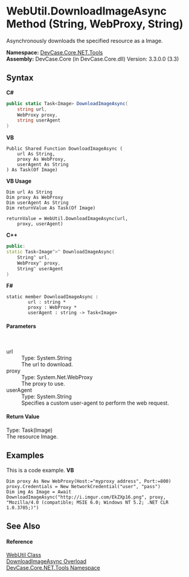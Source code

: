 # WebUtil.DownloadImageAsync Method (String, WebProxy, String)
 

Asynchronously downloads the specified resource as a Image.

**Namespace:**&nbsp;<a href="N_DevCase_Core_NET_Tools">DevCase.Core.NET.Tools</a><br />**Assembly:**&nbsp;DevCase.Core (in DevCase.Core.dll) Version: 3.3.0.0 (3.3)

## Syntax

**C#**<br />
``` C#
public static Task<Image> DownloadImageAsync(
	string url,
	WebProxy proxy,
	string userAgent
)
```

**VB**<br />
``` VB
Public Shared Function DownloadImageAsync ( 
	url As String,
	proxy As WebProxy,
	userAgent As String
) As Task(Of Image)
```

**VB Usage**<br />
``` VB Usage
Dim url As String
Dim proxy As WebProxy
Dim userAgent As String
Dim returnValue As Task(Of Image)

returnValue = WebUtil.DownloadImageAsync(url, 
	proxy, userAgent)
```

**C++**<br />
``` C++
public:
static Task<Image^>^ DownloadImageAsync(
	String^ url, 
	WebProxy^ proxy, 
	String^ userAgent
)
```

**F#**<br />
``` F#
static member DownloadImageAsync : 
        url : string * 
        proxy : WebProxy * 
        userAgent : string -> Task<Image> 

```


#### Parameters
&nbsp;<dl><dt>url</dt><dd>Type: System.String<br />The url to download.</dd><dt>proxy</dt><dd>Type: System.Net.WebProxy<br />The proxy to use.</dd><dt>userAgent</dt><dd>Type: System.String<br />Specifies a custom user-agent to perform the web request.</dd></dl>

#### Return Value
Type: Task(Image)<br />The resource Image.

## Examples
This is a code example. 
**VB**<br />
``` VB
Dim proxy As New WebProxy(Host:="myproxy address", Port:=800)
proxy.Credentials = New NetworkCredential("user", "pass")
Dim img As Image = Await DownloadImageAsync("http://i.imgur.com/EkZXp16.png", proxy, "Mozilla/4.0 (compatible; MSIE 6.0; Windows NT 5.2; .NET CLR 1.0.3705;)")
```


## See Also


#### Reference
<a href="T_DevCase_Core_NET_Tools_WebUtil">WebUtil Class</a><br /><a href="Overload_DevCase_Core_NET_Tools_WebUtil_DownloadImageAsync">DownloadImageAsync Overload</a><br /><a href="N_DevCase_Core_NET_Tools">DevCase.Core.NET.Tools Namespace</a><br />